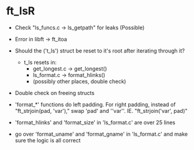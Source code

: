# ft_lsR

-	Check "ls_funcs.c -> ls_getpath" for leaks (Possible)
-	Error in libft -> ft_itoa
-	Should the ('t_ls') struct be reset to it's root after iterating through it?
	-	t_ls resets in:
		-	get_longest.c	->	get_longest()
		-	ls_format.c		->	format_hlinks()
		-	(possibly other places, double check)
-	Double check on freeing structs

-	'format_*' functions do left padding. For right padding, instead of
	"ft_strjoin(pad, 'var')," swap 'pad' and ''var''.
	IE. "ft_strjoin('var', pad)"

-	'format_hlinks' and 'format_size' in 'ls_format.c' are over 25 lines
-	go over 'format_uname' and 'format_gname' in 'ls_format.c' and make sure
	the logic is all correct
